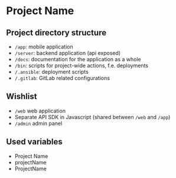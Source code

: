 # Project Name

## Project directory structure

* `/app`: mobile application
* `/server`: backend application (api exposed)
* `/docs`: documentation for the application as a whole
* `/bin`: scripts for project-wide actions, f.e. deployments
* `/.ansible`: deployment scripts
* `/.gitlab`: GitLab related configurations

## Wishlist

* `/web` web application
* Separate API SDK in Javascript (shared between `/web` and `/app`)
* `/admin` admin panel

## Used variables

* Project Name
* projectName
* ProjectName

